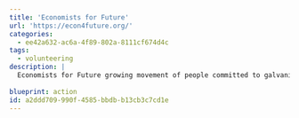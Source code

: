 ```yaml
---
title: 'Economists for Future'
url: 'https://econ4future.org/'
categories:
  - ee42a632-ac6a-4f89-802a-8111cf674d4c
tags:
  - volunteering
description: |
  Economists for Future growing movement of people committed to galvanising the economics community behind addressing the greatest challenge of our day. If the discipline which dedicates itself to studying the economy cannot sufficiently engage in the economic transformation that the climate science requires, then who else can be expected to do this?
  
blueprint: action
id: a2ddd709-990f-4585-bbdb-b13cb3c7cd1e
---
```

